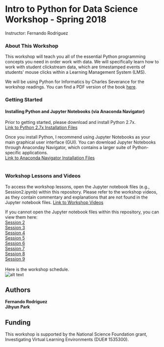 
# Intro to Python for Data Science Workshop - Spring 2018
Instructor: Fernando Rodriguez

### About This Workshop
This workshop will teach you all of the essential Python programming concepts you need in order work with data. We will specifically learn how to work with student clickstream data, which are timestamped events of students' mouse clicks within a Learning Management System (LMS).

We will be using Python for Informatics by Charles Severance for the workshop readings. 
You can find a PDF version of the book <a href="http://www.pythonlearn.com/book_270.pdf" target="_blank">here</a>.

### Getting Started
#### Installing Python and Jupyter Notebooks (via Anaconda Navigator)
Prior to getting started, please download and install Python 2.7x.<br>
<a href="https://www.python.org/downloads/release/python-2715/" target="_blank">Link to Python 2.7x Installation Files</a></br>

Once you install Python, I recommend using Jupyter Notebooks as your main graphical user interface (GUI). You can download Jupyter Notebooks through Anaconday Navigator, which contains a larger suite of Python-specific applications.<br> 
<a href="https://anaconda.org/anaconda/anaconda-navigator">Link to Anaconda Navigator Installation Files</a></br><br>

### Workshop Lessons and Videos
To access the workshop lessons, open the Jupyter notebook files (e.g., Session2.ipynb) within this repository. Please refer to the workshop videos, as they contain commentary and explanations that are not found in the Jupyter notebook files. <a href="https://drive.google.com/open?id=1edZyHQdBu-kJ_6xhVFZiOYCNuVuHdxXk" target="_blank">Link to Workshop Videos</a></br>

If you cannot open the Jupyter notebook files within this repository, you can view them here:</br>
<a href="https://nbviewer.jupyter.org/github/FernandoUCI/Python-for-Data-Science-Workshop/blob/master/Session2.ipynb" target="_blank">Session 2</a></br>
<a href="http://nbviewer.jupyter.org/github/FernandoUCI/Python-for-Data-Science-Workshop/blob/master/Session3.ipynb" target="_blank">Session 3</a></br>
<a href="https://nbviewer.jupyter.org/github/FernandoUCI/Python-for-Data-Science-Workshop/blob/master/Session4.ipynb" target="_blank">Session 4</a></br>
<a href="http://nbviewer.jupyter.org/github/FernandoUCI/Python-for-Data-Science-Workshop/blob/master/Session5.ipynb" target="_blank">Session 5</a></br>
<a href="https://nbviewer.jupyter.org/github/FernandoUCI/Python-for-Data-Science-Workshop/blob/master/Session6.ipynb" target="_blank">Session 6</a></br>
<a href="https://nbviewer.jupyter.org/github/FernandoUCI/Python-for-Data-Science-Workshop/blob/master/Session7.ipynb" target="_blank">Session 7</a></br>
<a href="https://nbviewer.jupyter.org/github/FernandoUCI/Python-for-Data-Science-Workshop/blob/master/Session8.ipynb" target="_blank">Session 8</a></br>
<a href="https://nbviewer.jupyter.org/github/FernandoUCI/Python-for-Data-Science-Workshop/blob/master/Session9.ipynb" target="_blank">Session 9</a></br><br>
Here is the workshop schedule.</br>
![alt text](https://github.com/FernandoUCI/Python-for-Data-Science-Workshop/blob/master/images/schedule.png)



## Authors

**Fernando Rodriguez** <br>
**Jihyun Park**

## Funding

This workshop is supported by the National Science Foundation grant, Investigating Virtual Learning Environments (DUE# 1535300).


